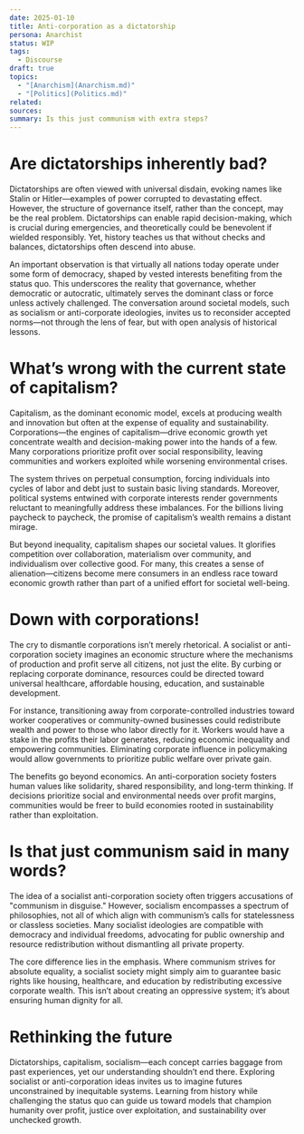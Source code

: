 ```yaml
---
date: 2025-01-10
title: Anti-corporation as a dictatorship
persona: Anarchist
status: WIP
tags:
  - Discourse
draft: true
topics:
  - "[Anarchism](Anarchism.md)"
  - "[Politics](Politics.md)"
related: 
sources: 
summary: Is this just communism with extra steps?
---
```


# Are dictatorships inherently bad?

Dictatorships are often viewed with universal disdain, evoking names like Stalin or Hitler—examples of power corrupted to devastating effect. However, the structure of governance itself, rather than the concept, may be the real problem. Dictatorships can enable rapid decision-making, which is crucial during emergencies, and theoretically could be benevolent if wielded responsibly. Yet, history teaches us that without checks and balances, dictatorships often descend into abuse.

An important observation is that virtually all nations today operate under some form of democracy, shaped by vested interests benefiting from the status quo. This underscores the reality that governance, whether democratic or autocratic, ultimately serves the dominant class or force unless actively challenged. The conversation around societal models, such as socialism or anti-corporate ideologies, invites us to reconsider accepted norms—not through the lens of fear, but with open analysis of historical lessons.

# What’s wrong with the current state of capitalism?

Capitalism, as the dominant economic model, excels at producing wealth and innovation but often at the expense of equality and sustainability. Corporations—the engines of capitalism—drive economic growth yet concentrate wealth and decision-making power into the hands of a few. Many corporations prioritize profit over social responsibility, leaving communities and workers exploited while worsening environmental crises.

The system thrives on perpetual consumption, forcing individuals into cycles of labor and debt just to sustain basic living standards. Moreover, political systems entwined with corporate interests render governments reluctant to meaningfully address these imbalances. For the billions living paycheck to paycheck, the promise of capitalism’s wealth remains a distant mirage.

But beyond inequality, capitalism shapes our societal values. It glorifies competition over collaboration, materialism over community, and individualism over collective good. For many, this creates a sense of alienation—citizens become mere consumers in an endless race toward economic growth rather than part of a unified effort for societal well-being.

# Down with corporations!

The cry to dismantle corporations isn’t merely rhetorical. A socialist or anti-corporation society imagines an economic structure where the mechanisms of production and profit serve all citizens, not just the elite. By curbing or replacing corporate dominance, resources could be directed toward universal healthcare, affordable housing, education, and sustainable development.

For instance, transitioning away from corporate-controlled industries toward worker cooperatives or community-owned businesses could redistribute wealth and power to those who labor directly for it. Workers would have a stake in the profits their labor generates, reducing economic inequality and empowering communities. Eliminating corporate influence in policymaking would allow governments to prioritize public welfare over private gain.

The benefits go beyond economics. An anti-corporation society fosters human values like solidarity, shared responsibility, and long-term thinking. If decisions prioritize social and environmental needs over profit margins, communities would be freer to build economies rooted in sustainability rather than exploitation.

# Is that just communism said in many words?

The idea of a socialist anti-corporation society often triggers accusations of "communism in disguise." However, socialism encompasses a spectrum of philosophies, not all of which align with communism’s calls for statelessness or classless societies. Many socialist ideologies are compatible with democracy and individual freedoms, advocating for public ownership and resource redistribution without dismantling all private property.

The core difference lies in the emphasis. Where communism strives for absolute equality, a socialist society might simply aim to guarantee basic rights like housing, healthcare, and education by redistributing excessive corporate wealth. This isn’t about creating an oppressive system; it’s about ensuring human dignity for all.

# Rethinking the future

Dictatorships, capitalism, socialism—each concept carries baggage from past experiences, yet our understanding shouldn’t end there. Exploring socialist or anti-corporation ideas invites us to imagine futures unconstrained by inequitable systems. Learning from history while challenging the status quo can guide us toward models that champion humanity over profit, justice over exploitation, and sustainability over unchecked growth.